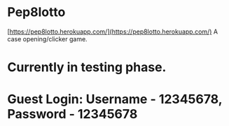 # Pep8lotto
[https://pep8lotto.herokuapp.com/](https://pep8lotto.herokuapp.com/)
A case opening/clicker game.
# Currently in testing phase.
# Guest Login: Username - 12345678, Password - 12345678


